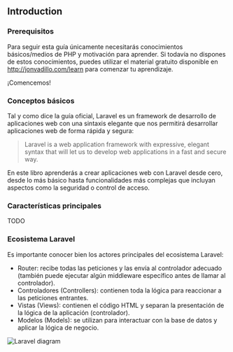## Introduction

### Prerequisitos
Para seguir esta guía únicamente necesitarás conocimientos básicos/medios de PHP y motivación para aprender. Si todavía no dispones de estos conocimientos, puedes utilizar el material gratuito disponible en http://jonvadillo.com/learn para comenzar tu aprendizaje.

¡Comencemos!

### Conceptos básicos
Tal y como dice la guía oficial, Laravel es un framework de desarrollo de aplicaciones web con una sintaxis elegante que nos permitirá desarrollar aplicaciones web de forma rápida y segura:

> Laravel is a web application framework with expressive, elegant syntax 
that will let us to develop web applications in a fast and secure way.

En este libro aprenderás a crear aplicaciones web con Laravel desde cero, desde lo más básico hasta funcionalidades más complejas que incluyan aspectos como la seguridad o control de acceso.

### Características principales
TODO

### Ecosistema Laravel
Es importante conocer bien los actores principales del ecosistema Laravel:
- Router: recibe todas las peticiones y las envía al controlador adecuado (también puede ejecutar algún middleware específico antes de llamar al controlador).
- Controladores (Controllers): contienen toda la lógica para reaccionar a las peticiones entrantes.
- Vistas (Views): contienen el código HTML y separan la presentación de la lógica de la aplicación (controlador).
- Modelos (Models): se utilizan para interactuar con la base de datos y aplicar la lógica de negocio.

![Laravel diagram](https://raw.githubusercontent.com/jvadillo/guia-laravel-paso-a-paso/master/laravel.jpg)
